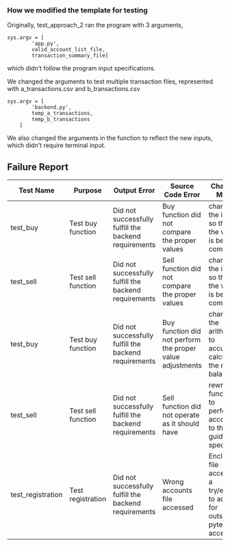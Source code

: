 ﻿### How we modified the template for testing

Originally, test_approach_2 ran the program with 3 arguments,
```
sys.argv = [
        'app.py',
        valid_account_list_file,
        transaction_summary_file]
```
which didn't follow the program input specifications.

We changed the arguments to test multiple transaction files, represented with a_transactions.csv and b_transactions.csv
```
sys.argv = [
        'backend.py',
        temp_a_transactions,
        temp_b_transactions
    ]
```

We also changed the arguments in the function to reflect the new inputs, 
which didn't require terminal input.

## Failure Report
| Test Name | Purpose      | Output Error                                          | Source Code Error                                         | Changes Made                                                      |
|-----------|--------------|-------------------------------------------------------|-----------------------------------------------------------|-------------------------------------------------------------------|
| test_buy       | Test buy function | Did not successfully fulfill the backend requirements | Buy function did not compare the proper values            | changed the index so that the value is being compared             |
| test_sell       | Test sell function | Did not successfully fulfill the backend requirements | Sell function did not compare the proper values           | changed the index so that the value is being compared             |
| test_buy       | Test buy function | Did not successfully fulfill the backend requirements | Buy function did not perform the proper value adjustments | changed the arithmetic to accurately calculate the new balance    |
| test_sell      | Test sell function | Did not successfully fulfill the backend requirements | Sell function did not operate as it should have           | rewrote function to perform according to the guidelines specified |
|  test_registration   | Test registration | Did not successfully fulfill the backend requirements | Wrong accounts file accessed   | Enclosed file access in a try/except to adjust for outside pytest access |                                                       |                                                           |                                                                   |
```

